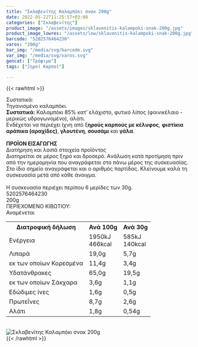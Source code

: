 ```yaml
---
title: "Σκλαβενίτης Καλαμπόκι σνακ 200g"
date: 2022-05-22T11:25:57+03:00
categories: ["Σκλαβενίτης"]
product_image: "/assets/images/sklavenitis-kalampoki-snak-200g.jpg"
product_image_lowres: "/assets/low/sklavenitis-kalampoki-snak-200g.jpg"
barcode: "5202576464230"
varos: "200g"
bar_img: "/media/svg/barcode.svg"
var_img: "/media/svg/varos.svg"
gencat: ["Τρόφιμα"]
tags: ["Ξηροί Καρποί"]

---
```

{{< rawhtml >}}

<div class="sload515"><div class="product"><div id="sistatika">Συστατικά:</div><div class="alltext">Τηγανισμένο καλαμπόκι.<br><b>Συστατικά:</b> Καλαμπόκι 85% κατ’ ελάχιστο, φυτικό λίπος (φοινικέλαιο - μερικώς υδρογωνομένο), αλάτι.<br>Ενδέχεται να περιέχει ίχνη από ξ<b>ηρούς καρπούς με κέλυφος</b>, <b>φιστίκια αράπικα (αραχίδες)</b>, <b>γλουτένη</b>, <b>σουσάμι</b> και <b>γάλα</b>.<br><br><b>ΠΡΟΪΟΝ ΕΙΣΑΓΩΓΗΣ</b></div><div id="loipa">Διατήρηση και λοιπά στοιχεία προϊόντος</div><div class="alltext">Διατηρείται σε μέρος ξηρό και δροσερό. Aνάλωση κατά προτίμηση πριν από την ημερομηνία που αναγράφεται στο πάνω μέρος της συσκευασίας. Στο ίδιο σημείο αναγράφεται και ο αριθμός παρτίδας. Κλείνουμε καλά τη συσκευασία μετά από κάθε άνοιγμα.<br><br>Η συσκευασία περιέχει περίπου 6 μερίδες των 30g.</div><div id="barcode"><div id="barimage1"></div><span id="bartext">5202576464230</span></div><div id="varos"><div id="varosimage1"></div><span id="varostext">200g</span></div><div id="kivotio">ΠΕΡΙΕΧΟΜΕΝΟ ΚΙΒΩΤΙΟΥ:<br>Αναμένεται</div><div class="tabout"><table id="diatable"><tbody><tr><th>Διατροφική δήλωση</th><th>Ανά 100g</th><th>Ανά 30g</th></tr><tr><td class="texr2">Ενέργεια</td><td class="texr">1950kJ<br>466kcal</td><td class="texr">585kJ<br>140kcal</td></tr><tr><td class="texr2">Λιπαρά</td><td class="texr">19,0g</td><td class="texr">5,7g</td></tr><tr><td class="gray">εκ των οποίων Κορεσµένα</td><td class="gray2">11,4g</td><td class="gray2">3,4g</td></tr><tr><td class="texr2">Yδατάνθρακες</td><td class="texr">65,0g</td><td class="texr">19,5g</td></tr><tr><td class="gray">εκ των οποίων Σάκχαρα</td><td class="gray2">3,6g</td><td class="gray2">1,1g</td></tr><tr><td class="texr2">Eδώδιμες ίνες</td><td class="texr">1,6g</td><td class="texr">0,5g</td></tr><tr><td class="texr2">Πρωτεΐνες</td><td class="texr">8,7g</td><td class="texr">2,6g</td></tr><tr><td class="texr2">Αλάτι</td><td class="texr">1,8g</td><td class="texr">0,54g</td></tr></tbody></table></div><br><div class="pimg"><img alt="Σκλαβενίτης Καλαμπόκι σνακ 200g" title="Σκλαβενίτης Καλαμπόκι σνακ 200g" src="/assets/images/sklavenitis-kalampoki-snak-200g.jpg"></div></div></div>
{{< /rawhtml >}}


